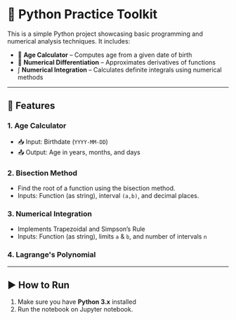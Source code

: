 # 🐍 Python Practice Toolkit

This is a simple Python project showcasing basic programming and numerical analysis techniques. It includes:

- 📆 **Age Calculator** – Computes age from a given date of birth  
- 🧮 **Numerical Differentiation** – Approximates derivatives of functions  
- ∫ **Numerical Integration** – Calculates definite integrals using numerical methods

---

## 🚀 Features

### 1. Age Calculator
- 📥 Input: Birthdate (`YYYY-MM-DD`)  
- 📤 Output: Age in years, months, and days  

### 2. Bisection Method
- Find the root of a function using the bisection method. 
- Inputs: Function (as string), interval `(a,b)`, and decimal places.

### 3. Numerical Integration
- Implements Trapezoidal and Simpson’s Rule  
- Inputs: Function (as string), limits `a` & `b`, and number of intervals `n`  

### 4. Lagrange's Polynomial
---

## ▶️ How to Run

1. Make sure you have **Python 3.x** installed  
2. Run the notebook on Jupyter notebook.

